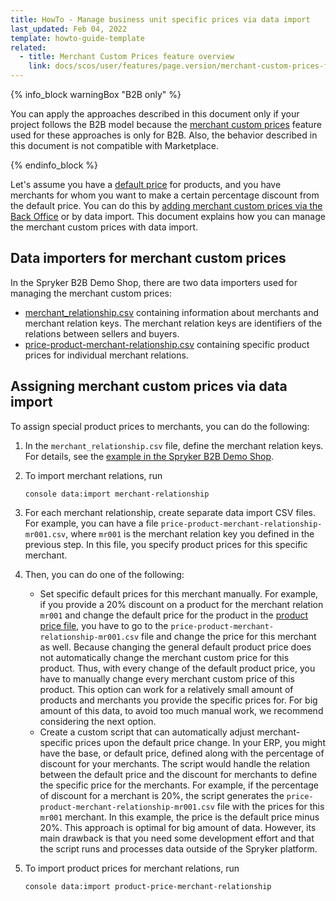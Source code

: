 ```yaml
---
title: HowTo - Manage business unit specific prices via data import
last_updated: Feb 04, 2022
template: howto-guide-template
related: 
  - title: Merchant Custom Prices feature overview
    link: docs/scos/user/features/page.version/merchant-custom-prices-feature-overview.html
---
```


{% info_block warningBox "B2B only" %}

You can apply the approaches described in this document only if your project follows the B2B model because the [merchant custom prices](https://docs.spryker.com/docs/scos/user/features/{{site.version}}/merchant-custom-prices-feature-overview.html) feature used for these approaches is only for B2B. Also, the behavior described in this document is not compatible with Marketplace.

{% endinfo_block %}

Let's assume you have a [default price](https://docs.spryker.com/docs/scos/user/features/{{site.version}}/scheduled-prices-feature-overview.html#price-types) for products, and you have merchants for whom you want to make a certain percentage discount from the default price.
You can do this by [adding merchant custom prices via the Back Office](https://docs.spryker.com/docs/scos/user/back-office-user-guides/{{site.version}}/catalog/products/abstract-products/creating-abstract-products-and-product-bundles.html#reference-information-defining-prices) or by data import. This document explains how you can manage the merchant custom prices with data import.

## Data importers for merchant custom prices

In the Spryker B2B Demo Shop, there are two data importers used for managing the merchant custom prices:

- [merchant_relationship.csv](https://github.com/spryker-shop/b2b-demo-shop/blob/master/data/import/common/common/merchant_relationship.csv) containing information about merchants and merchant relation keys. The merchant relation keys are identifiers of the relations between sellers and buyers.
- [price-product-merchant-relationship.csv](https://github.com/spryker-shop/b2b-demo-shop/blob/master/data/import/common/DE/price_product_merchant_relationship.csv) containing specific product prices for individual merchant relations.

## Assigning merchant custom prices via data import

To assign special product prices to merchants, you can do the following:

1. In the `merchant_relationship.csv` file, define the merchant relation keys. For details, see the [example in the Spryker B2B Demo Shop](https://github.com/spryker-shop/b2b-demo-shop/blob/master/data/import/common/common/merchant_relationship.csv).
2. To import merchant relations, run 
   ```
   console data:import merchant-relationship
   ```
3. For each merchant relationship, create separate data import CSV files. For example, you can have a file `price-product-merchant-relationship-mr001.csv`, where `mr001` is the merchant relation key you defined in the previous step. In this file, you specify product prices for this specific merchant.
4. Then, you can do one of the following:
   - Set specific default prices for this merchant manually.
For example, if you provide a 20% discount on a product for the merchant relation `mr001` and change the default price for the product in the [product price file](https://docs.spryker.com/docs/scos/dev/data-import/{{site.version}}/data-import-categories/catalog-setup/pricing/file-details-product-price.csv.html), you have to go to the `price-product-merchant-relationship-mr001.csv` file and change the price for this merchant as well. Because changing the general default product price does not automatically change the merchant custom price for this product. Thus, with every change of the default product price, you have to manually change every merchant custom price of this product.
This option can work for a relatively small amount of products and merchants you provide the specific prices for. For big amount of this data, to avoid too much manual work, we recommend considering the next option.
   - Create a custom script that can automatically adjust merchant-specific prices upon the default price change.
In your ERP, you might have the base, or default price, defined along with the percentage of discount for your merchants. The script would handle the relation between the default price and the discount for merchants to define the specific price for the merchants. 
For example, if the percentage of discount for a merchant is 20%, the script generates the `price-product-merchant-relationship-mr001.csv` file with the prices for this `mr001` merchant. In this example, the price is the default price minus 20%.
This approach is optimal for big amount of data. However, its main drawback is that you need some development effort and that the script runs and processes data outside of the Spryker platform.

5. To import product prices for merchant relations, run
   ```
   console data:import product-price-merchant-relationship
   ```

